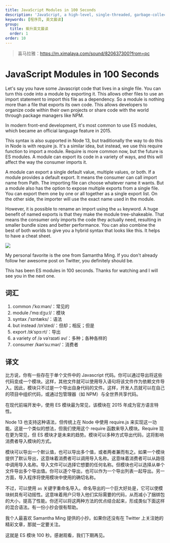 ```yaml
---
title: JavaScript Modules in 100 Seconds
description: 'JavaScript, a high-level, single-threaded, garbage-collected, interpreted, or just-in-time compiled prototype-based, multi-paradigm, dynamic language with a non-blocking event loop, made famous for building websites.'
keywords: [程序员, 英文晨读]
group:
  title: 紫升英文晨读
  order: 1
order: 10
---
```


> 喜马拉雅：https://m.ximalaya.com/sound/820637300?from=pc

# JavaScript Modules in 100 Seconds

Let's say you have some Javascript code that lives in a single file. You can turn this code into a module by exporting it. This allows other files to use an import statement to import this file as a dependency. So a module is nothing more than a file that exports its own code. This allows developers to organize code within their own projects or share code with the world through package managers like NPM.

In modern front-end development, it's most common to use ES modules, which became an official language feature in 2015.

This syntax is also supported in Node 13, but traditionally the way to do this in Node is with require js. It's a similar idea, but instead, we use this require function to import a module. Require is more common now, but the future is ES modules. A module can export its code in a variety of ways, and this will affect the way the consumer imports it.

A module can export a single default value, multiple values, or both. If a module provides a default export. It means the consumer can call import name from Path. The importing file can choose whatever name it wants. But a module also has the option to expose multiple exports from a single file. You can export them one by one or all together as a single export list. On the other side, the importer will use the exact name used in the module.

However, it is possible to rename an import using the `as` keyword. A huge benefit of named exports is that they make the module tree-shakeable. That means the consumer only imports the code they actually need, resulting in smaller bundle sizes and better performance. You can also combine the best of both worlds to give you a hybrid syntax that looks like this. It helps to have a cheat sheet.

![](https://cdn.jsdelivr.net/gh/youngjuning/images@main/1741913107018.png)

My personal favorite is the one from Samantha Ming. If you don't already follow her awesome post on Twitter, you definitely should be.

This has been ES modules in 100 seconds. Thanks for watching and I will see you in the next one.

## 词汇

1. common /ˈkɑːmən/：常见的
1. module /ˈmɑːdʒuːl/：模块
1. syntax /ˈsɪntæks/：语法
1. but instead /ɪnˈsted/：但却；相反；但是
1. export /ɪkˈspɔːrt/：导出
1. a variety of /ə vəˈraɪəti əv/：多种；各种各样的
1. consumer /kənˈsuːmər/：消费者

## 译文

比方说，你有一些存在于单个文件中的 Javascript 代码。你可以通过导出将这些代码变成一个模块。这样，其他文件就可以使用导入语句将该文件作为依赖文件导入。因此，模块只不过是一个导出自身代码的文件。这样，开发人员就可以在自己的项目中组织代码，或通过包管理器（如 NPM）与全世界共享代码。

在现代前端开发中，使用 ES 模块最为常见，该模块在 2015 年成为官方语言特性。

Node 13 也支持这种语法，但传统上在 Node 中使用 require.js 来实现这一功能。这是一个类似的想法，但我们使用这个 require 函数来导入模块。Require 现在更为常见，但 ES 模块才是未来的趋势。模块可以多种方式导出代码，这将影响消费者导入模块的方式。

模块可以导出一个默认值，也可以导出多个值，或者两者兼而有之。如果一个模块提供了默认导出，这意味着消费者可以调用导入名称。这意味着消费者可以从路径中调用导入名称。导入文件可以选择它想要的任何名称。但模块也可以选择从单个文件导出多个导出值。你可以逐个导出，也可以作为一个导出列表一起导出。另一方面，导入程序将使用模块中使用的确切名称。

不过，可以使用 `as` 关键字重命名导入。命名导出的一个巨大好处是，它可以使模块树具有可动摇性。这意味着用户只导入他们实际需要的代码，从而减小了捆绑包的大小，提高了性能。你还可以将这两种方法的优点结合起来，形成类似下面这样的混合语法。有一份小抄会很有帮助。

我个人最喜欢 Samantha Ming 提供的小抄。如果你还没有在 Twitter 上关注她的精彩文章，那就一定要关注。

这就是 ES 模块 100 秒。感谢观看，我们下期再见。
